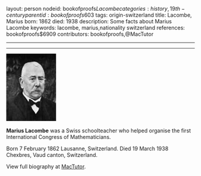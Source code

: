 layout: person
nodeid: bookofproofs$Lacombe
categories: history,19th-century
parentid: bookofproofs$603
tags: origin-switzerland
title: Lacombe, Marius
born: 1862
died: 1938
description: Some facts about Marius Lacombe
keywords: lacombe, marius,nationality switzerland
references: bookofproofs$6909
contributors: bookofproofs,@MacTutor

---


---

![Lacombe.jpg](https://github.com/bookofproofs/bookofproofs.github.io/blob/main/_sources/_assets/images/portraits/Lacombe.jpg?raw=true)

**Marius Lacombe** was a Swiss schoolteacher who helped organise the first International Congress of Mathematicians.

Born 7 February 1862 Lausanne, Switzerland. Died 19 March 1938 Chexbres, Vaud canton, Switzerland.


View full biography at [MacTutor](https://mathshistory.st-andrews.ac.uk/Biographies/Lacombe/).